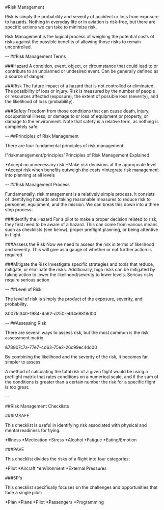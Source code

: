 #Risk Management

Risk is simply the probability and severity of accident or loss from exposure to hazards. Nothing in everyday life or in aviation is risk-free, but there are specific actions we can take to minimize risk.

Risk Management is the logical process of weighing the potential costs of risks against the possible benefits of allowing those risks to remain uncontrolled.

--
##Risk Management Terms

###Hazard
A condition, event, object, or circumstance that could lead to or contribute to an unplanned or undesired event. Can be generally defined as a source of danger.

###Risk
The future impact of a hazard that is not controlled or eliminated. The possibility of loss or injury. Risk is measured by the number of people or resources affected (exposure), the extent of possible loss (severity), and the likelihood of loss (probability).

###Safety
Freedom from those conditions that can cause death, injury, occupational illness, or damage to or loss of equipment or property, or damage to the environment. Note that safety is a relative term, as nothing is completely safe.



--
##Principles of Risk Management

There are four fundamental principles of risk management: 

!"riskmanagement/principles"Principles of Risk Management Explained

*Accept no unnecessary risk
*Make risk decisions at the appropriate level
*Accept risk when benefits outweigh the costs
*Integrate risk management into planning at all levels

--
##Risk Management Process

Fundamentally, risk management is a relatively simple process. It consists of identifying hazards and taking reasonable measures to reduce risk to personnel, equipment, and the mission. We can break this down into a three step process:

###Identify the Hazard
For a pilot to make a proper decision related to risk, they first need to be aware of a hazard. This can come from various means, such as checklists (see below), proper preflight planning, or being attentive in flight. 

###Assess the Risk
Now we need to assess the risk in terms of likelihood and severity. This will give us a gauge of whether or not further action is required.


###Mitigate the Risk
Investigate specific strategies and tools that reduce, mitigate, or eliminate the risks. Additionally, high risks can be mitigated by taking action to lower the likelihood/severity to lower levels. Serious risks require serious action.


--
##Level of Risk

The level of risk is simply the product of the exposure, severity, and probability.

&007fc340-1984-4a92-d250-eb14e8818d00

--
##Assessing Risk

There are several ways to assess risk, but the most common is the risk assessment matrix. 

&78907c7a-77e7-4d63-75e2-26c99ec4dd00

By combining the likelihood and the severity of the risk, it becomes far simpler to assess.

A method of calculating the total risk of a given flight would be using a preflight matrix that rates conditions on a numerical scale, and if the sum of the conditions is greater than a certain number the risk for a specific flight is too great.



--

##Risk Management Checklists



###IMSAFE

This checklist is useful in identifying risk associated with physical and mental readiness for flying.

*Illness
*Medication
*Stress
*Alcohol
*Fatigue
*Eating/Emotion


###PAVE

This checklist divides the risks of a flight into four categories:

*Pilot
*Aircraft
*enVironment
*External Pressures


###5P's

This checklist specifically focuses on the challenges and opportunities that face a single pilot:

*Plan
*Plane
*Pilot
*Passengers
*Programming
